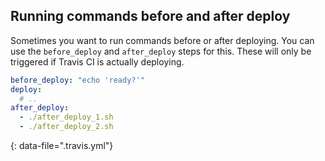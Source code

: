 ## Running commands before and after deploy

Sometimes you want to run commands before or after deploying. You can use the
`before_deploy` and `after_deploy` steps for this. These will only be triggered
if Travis CI is actually deploying.

```yaml
before_deploy: "echo 'ready?'"
deploy:
  # ..
after_deploy:
  - ./after_deploy_1.sh
  - ./after_deploy_2.sh
```
{: data-file=".travis.yml"}
